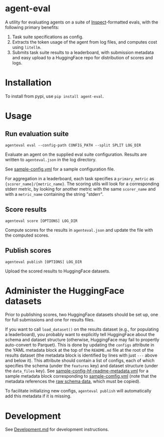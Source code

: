 # agent-eval

A utility for evaluating agents on a suite of [Inspect](https://github.com/UKGovernmentBEIS/inspect_ai)-formatted evals, with the following primary benefits:
1. Task suite specifications as config.
2. Extracts the token usage of the agent from log files, and computes cost using `litellm`.
3. Submits task suite results to a leaderboard, with submission metadata and easy upload to a HuggingFace repo for distribution of scores and logs.

# Installation

To install from pypi, use `pip install agent-eval`.

# Usage

## Run evaluation suite
```shell
agenteval eval --config-path CONFIG_PATH --split SPLIT LOG_DIR
```
Evaluate an agent on the supplied eval suite configuration. Results are written to `agenteval.json` in the log directory. 

See [sample-config.yml](sample-config.yml) for a sample configuration file. 

For aggregation in a leaderboard, each task specifies a `primary_metric` as `{scorer_name}/{metric_name}`. 
The scoring utils will look for a corresponding stderr metric, 
by looking for another metric with the same `scorer_name` and with a `metric_name` containing the string "stderr".

## Score results 
```shell
agenteval score [OPTIONS] LOG_DIR
```
Compute scores for the results in `agenteval.json` and update the file with the computed scores.

## Publish scores
```shell
agenteval publish [OPTIONS] LOG_DIR
```
Upload the scored results to HuggingFace datasets.

# Administer the HuggingFace datasets
Prior to publishing scores, two HuggingFace datasets should be set up, one for full submissions and one for results files.

If you want to call `load_dataset()` on the results dataset (e.g., for populating a leaderboard), you probably want to explicitly tell HuggingFace about the schema and dataset structure (otherwise, HuggingFace may fail to propertly auto-convert to Parquet).
This is done by updating the `configs` attribute in the YAML metadata block at the top of the `README.md` file at the root of the results dataset (the metadata block is identified by lines with just `---` above and below it).
This attribute should contain a list of configs, each of which specifies the schema (under the `features` key) and dataset structure (under the `data_files` key).
See [sample-config-hf-readme-metadata.yml](sample-config-hf-readme-metadata.yml) for a sample metadata block corresponding to [sample-comfig.yml](sample-config.yml) (note that the metadata references the [raw schema data](src/agenteval/leaderboard/dataset_features.yml), which must be copied).

To facilitate initializing new configs, `agenteval publish` will automatically add this metadata if it is missing.

# Development

See [Development.md](Development.md) for development instructions.
